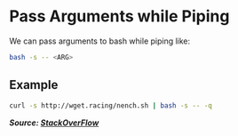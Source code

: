 # Pass Arguments while Piping

We can pass arguments to bash while piping like:

```bash
bash -s -- <ARG>
```

## Example

```bash
curl -s http://wget.racing/nench.sh | bash -s -- -q
```

**_Source: [StackOverFlow](https://stackoverflow.com/a/53605439)_**
